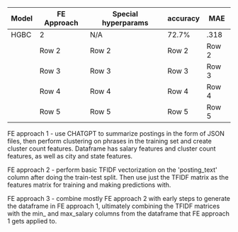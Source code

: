 | Model | FE Approach | Special hyperparams | accuracy | MAE |
|-------|------------|---------------------|----------|----------|
|  HGBC |   2     |   N/A |   72.7%  |   .318 |
|       |   Row 2     |   Row 2  |   Row 2  |   Row 2  |
|       |   Row 3     |   Row 3  |   Row 3  |   Row 3  |
|       |   Row 4     |   Row 4  |   Row 4  |   Row 4  |
|       |   Row 5     |   Row 5  |   Row 5  |   Row 5  |

FE approach 1 - use CHATGPT to summarize postings in the form of JSON files, then perform clustering on phrases in the training set and create cluster count features. Dataframe has salary features and cluster count features, as well as city and state features.

FE approach 2 - perform basic TFIDF vectorization on the 'posting_text' column after doing the train-test split. Then use just the TFIDF matrix as the features matrix for training and making predictions with. 

FE approach 3 - combine mostly FE approach 2 with early steps to generate the dataframe in FE approach 1, ultimately combining the TFIDF matrices with the min_ and max_salary columns from the dataframe that FE approach 1 gets applied to.  
